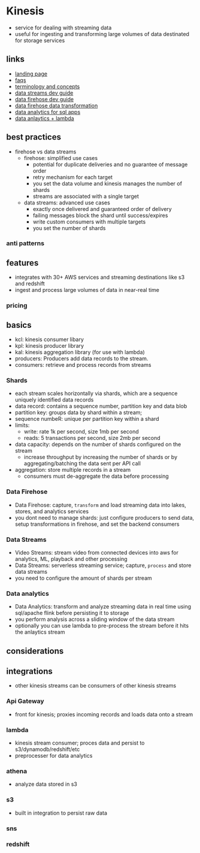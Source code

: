 # Kinesis

- service for dealing with streaming data
- useful for ingesting and transforming large volumes of data destinated for storage services

## links

- [landing page](https://aws.amazon.com/kinesis/data-firehose/)
- [faqs](https://aws.amazon.com/kinesis/data-streams/faqs/?da=sec&sec=prep)
- [terminology and concepts](https://docs.aws.amazon.com/streams/latest/dev/key-concepts.html)
- [data streams dev guide](https://docs.aws.amazon.com/streams/latest/dev/introduction.html)
- [data firehose dev guide](https://docs.aws.amazon.com/firehose/latest/dev/what-is-this-service.html)
- [data firehose data transformation](https://docs.aws.amazon.com/firehose/latest/dev/data-transformation.html)
- [data analytics for sql apps](https://docs.aws.amazon.com/kinesisanalytics/latest/dev/what-is.html)
- [data anlaytics + lambda](https://docs.aws.amazon.com/en_pv/kinesisanalytics/latest/dev/lambda-preprocessing.html)

## best practices

- firehose vs data streams
  - firehose: simplified use cases
    - potential for duplicate deliveries and no guarantee of message order
    - retry mechanism for each target
    - you set the data volume and kinesis manages the number of shards
    - streams are associated with a single target
  - data streams: advanced use cases
    - exactly once delivered and guaranteed order of delivery
    - failing messages block the shard until success/expires
    - write custom consumers with multiple targets
    - you set the number of shards

### anti patterns

## features

- integrates with 30+ AWS services and streaming destinations like s3 and redshift
- ingest and process large volumes of data in near-real time

### pricing

## basics

- kcl: kinesis consumer libary
- kpl: kinesis producer library
- kal: kinesis aggregation library (for use with lambda)
- producers: Producers add data records to the stream.
- consumers: retrieve and process records from streams

### Shards

- each stream scales horizontally via shards, which are a sequence uniquely identified data records
- data record: contains a sequence number, partition key and data blob
- partition key: groups data by shard within a stream;
- sequence numbeR: unique per partition key within a shard
- limits:
  - write: rate 1k per second, size 1mb per second
  - reads: 5 transactions per second, size 2mb per second
- data capacity: depends on the number of shards configured on the stream
  - increase throughput by increasing the number of shards or by aggregating/batching the data sent per API call
- aggregation: store multiple records in a stream
  - consumers must de-aggregate the data before processing

### Data Firehose

- Data Firehose: capture, `transform` and load streaming data into lakes, stores, and analytics services
- you dont need to manage shards: just configure producers to send data, setup transformations in firehose, and set the backend consumers

### Data Streams

- Video Streams: stream video from connected devices into aws for analytics, ML, playback and other processing
- Data Streams: serverless streaming service; capture, `process` and store data streams
- you need to configure the amount of shards per stream

### Data analytics

- Data Analytics: transform and analyze streaming data in real time using sql/apache flink before persisting it to storage
- you perform analysis across a sliding window of the data stream
- optionally you can use lambda to pre-process the stream before it hits the anlaytics stream

## considerations

## integrations

- other kinesis streams can be consumers of other kinesis streams

### Api Gateway

- front for kinesis; proxies incoming records and loads data onto a stream

### lambda

- kinesis stream consumer; proces data and persist to s3/dynamodb/redshift/etc
- preprocesser for data analytics

### athena

- analyze data stored in s3

### s3

- built in integration to persist raw data

### sns

### redshift
